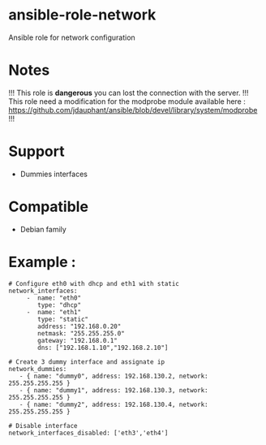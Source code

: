 ansible-role-network
====================

Ansible role for network configuration

# Notes
!!! This role is **dangerous** you can lost the connection with the server.
!!! This role need a modification for the modprobe module available here : https://github.com/jdauphant/ansible/blob/devel/library/system/modprobe !!!


# Support
- Dummies interfaces

# Compatible
- Debian family

# Example :
```
# Configure eth0 with dhcp and eth1 with static
network_interfaces:
     -  name: "eth0"
        type: "dhcp"
     -  name: "eth1"
        type: "static"
        address: "192.168.0.20"
        netmask: "255.255.255.0"
        gateway: "192.168.0.1"
        dns: ["192.168.1.10","192.168.2.10"]

# Create 3 dummy interface and assignate ip
network_dummies:
   - { name: "dummy0", address: 192.168.130.2, network: 255.255.255.255 }
   - { name: "dummy1", address: 192.168.130.3, network: 255.255.255.255 }
   - { name: "dummy2", address: 192.168.130.4, network: 255.255.255.255 }

# Disable interface
network_interfaces_disabled: ['eth3','eth4']

```

